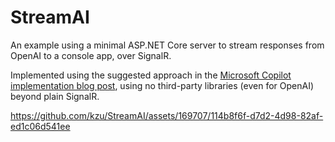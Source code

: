 # StreamAI

An example using a minimal ASP.NET Core server to stream responses 
from OpenAI to a console app, over SignalR.

Implemented using the suggested approach in the 
[Microsoft Copilot implementation blog post](https://devblogs.microsoft.com/dotnet/building-ai-powered-bing-chat-with-signalr-and-other-open-source-tools/#deep-dive-how-do-we-use-signalr),
using no third-party libraries (even for OpenAI) beyond plain SignalR.

https://github.com/kzu/StreamAI/assets/169707/114b8f6f-d7d2-4d98-82af-ed1c06d541ee

